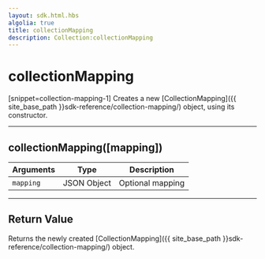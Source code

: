 ```yaml
---
layout: sdk.html.hbs
algolia: true
title: collectionMapping
description: Collection:collectionMapping
---
```

  

# collectionMapping

[snippet=collection-mapping-1]
Creates a new [CollectionMapping]({{ site_base_path }}sdk-reference/collection-mapping/) object, using its constructor.

---

## collectionMapping([mapping])

| Arguments | Type | Description |
|---------------|---------|----------------------------------------|
| ``mapping`` | JSON Object | Optional mapping |

---

## Return Value

Returns the newly created [CollectionMapping]({{ site_base_path }}sdk-reference/collection-mapping/) object.
